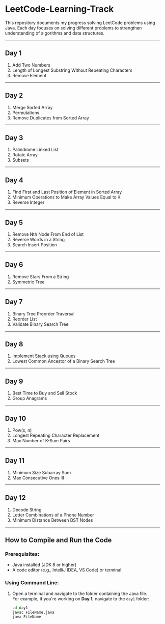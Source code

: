 # LeetCode-Learning-Track

This repository documents my progress solving LeetCode problems using Java. Each day focuses on solving different problems to strengthen understanding of algorithms and data structures.

---

## Day 1

1. Add Two Numbers  
2. Length of Longest Substring Without Repeating Characters 
3. Remove Element   

---

## Day 2

1. Merge Sorted Array  
2. Permutations
3. Remove Duplicates from Sorted Array    

---

## Day 3

1. Palindrome Linked List  
2. Rotate Array
3. Subsets    

---

## Day 4

1. Find First and Last Position of Element in Sorted Array      
2. Minimum Operations to Make Array Values Equal to K
3. Reverse Integer

---

## Day 5

1. Remove Nth Node From End of List       
2. Reverse Words in a String
3. Search Insert Position

---

## Day 6

1. Remove Stars From a String       
2. Symmetric Tree

---

## Day 7

1. Binary Tree Preorder Traversal       
2. Reorder List
3. Validate Binary Search Tree

---

## Day 8

1. Implement Stack using Queues       
2. Lowest Common Ancestor of a Binary Search Tree

---

## Day 9

1. Best Time to Buy and Sell Stock       
2. Group Anagrams

---

## Day 10

1. Pow(x, n)       
2. Longest Repeating Character Replacement
3. Max Number of K-Sum Pairs

---

## Day 11

1. Minimum Size Subarray Sum       
2. Max Consecutive Ones III

---

## Day 12

1. Decode String       
2. Letter Combinations of a Phone Number
3. Minimum Distance Between BST Nodes

---

## How to Compile and Run the Code

### Prerequisites:
- Java installed (JDK 8 or higher)
- A code editor (e.g., IntelliJ IDEA, VS Code) or terminal

### Using Command Line:

1. Open a terminal and navigate to the folder containing the Java file.  
   For example, if you're working on **Day 1**, navigate to the `day1` folder:
   ```bash
   cd day1
   javac FileName.java
   java FileName
